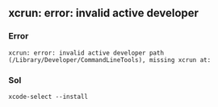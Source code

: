 ## xcrun: error: invalid active developer

### Error
```
xcrun: error: invalid active developer path (/Library/Developer/CommandLineTools), missing xcrun at: 
```

### Sol
```
xcode-select --install
```
